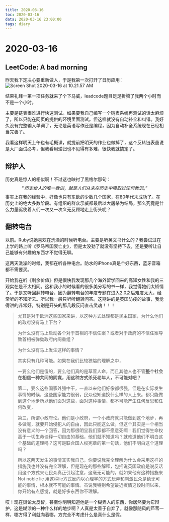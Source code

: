 ```yaml
---
title: 2020-03-16
toc: 2020-03-16
data: 2020-03-16 23:00:00
tags: diary
---
```



# 2020-03-16

## LeetCode: A bad morning



昨天我下定决心要重新做人，于是我第一次打开了日历应用：![Screen Shot 2020-03-16 at 10.21.57 AM](https://tva1.sinaimg.cn/large/00831rSTgy1gcvk114qd9j30yi0u0h00.jpg)

结果礼拜一第一项任务就来了个下马威，leadcode题目足足折腾了我两个小时而不是一个小时。

主要是链表很难进行快速测试。如果要我自己编写一个链表系统再测试的话太麻烦了，所以只能在网页的提供的环境里面测试。但这样就没有自动补全和纠错。我好久没有完整输入单词了，无论是英语写作还是编程，因为自动补全系统现在已经相当完善了。

我看这样明天上午也有毛概课，就提前把明天的作业也做掉了，这个反转链表虽说是大厂面试必考，但我看用递归也不见得有多难，很快我就搞定了。

## 辩护人

历史真是惊人的相似啊！不过这也映衬了黑格尔那句：
$$
“历史给人的唯一教训，就是人们从未在历史中吸取过任何教训。”
$$
事实上在我的经验中，好像也只有东欧的少数几个国家，在80年代末成功了。在历史上的绝大多数阶段。有组织的群众示威都最后以大屠杀为结局，那么究竟是什么力量驱使着人们一次又一次义无反顾地走上街头呢？

## 翻转电台

以前。Ruby说她喜欢在洗澡的时候听电台。主要是听英文书什么的？我尝试过在上学的路上听《罗马帝国衰亡史》，但是太没劲了就没有坚持下去，还是要听让自己能够有兴趣的东西才不觉得无聊。

这两天洗澡的时候，我都在听各种电台。防水的iPhone真是个好东西，蓝牙音箱都不需要买。

开始我在听《剩余价值》但是很快我发现那几个海外留学回来的高知女性和我的三观实在是不太相同。这和我小的时候看的很多美分写的书一样，我觉得她们太矫情了。于是又听回翻转电台，因为翻转电台的年度专题在进入2.0之后难度太大，经常听的不知所云。所以我一般只听听翻转问答。这期讲的是英国防疫的故事，我觉得讲的非常好，特别是开头的那几段反问直击灵魂！！！

> 尤其是对于欧洲这些国家来讲，以这种方式处理都是民主国家，为什么他们的政府没有马上下台？
>
> 为什么没有马上启动各个对于首相的不信任案？或者对于政府的不信任案导致首相被弹劾政府内阁重组？
>
> 为什么没有马上发生这样的事情？
>
> 其实只有几种可能。如果在我们比较狭隘的理解之中，
>
> 一要么他们是傻的，要么他们真的是草菅人命，而且其他人也不管**整个社会在相信一种共同的阴谋，用这种方式杀死老年人，不可能对吧？**
>
> 第二，要么这些国家外强中干，一直以来他们好像都很强，但是在实际发生事情的时候，这些国家能力很弱，民众也知道换什么样的人上来。都只能做到这个地步所以他们面对这些，面对这种事情，都不可能产生任何反思和任何改变，
>
> 第三，所谓小政府论。他们是小政府，一个小政府就只能做到这个地步，再多做呢，就要开始侵犯人的自由，因此只能这么做。但这个其实是一个相当没有意义的一个回答，因为那很明显我们家都不愿意死啊！我们觉得生命权高于一切生命诠释一切自由的基础，他们就不知道吗？就难道他们不明白这个基础的道理吗？这可是联合国人权宪章的第一句话，他们不明白这个道理吗？
>
> 所以这两天发生的事情其实我自己，你要说我完全理解为什么会采用这样的措施我也并没有完全理解，但是现在的那些解释，包括说英国政府是说反话用这个方式来让民众真正引起注意，这毫无可能的。就如果他有这种措施来Not noble lie 用这种lie方式反向以心理学的方式玩弄和刺激民众是绝无可能的事情，根本就不可能的事情。虽说我特别希望最近疫情这段时间以来，你开始有点感觉，就是好多东西你不理解。
>
> 

哎！现在舆论太反智，甚至你明明知道他是一个糊弄人的东西，你居然要为它辩护，这是糊涂的一种什么样的地步啊？人真是太善于自弃了。就像那随风的芦苇一样，哪方得了利就向着哪，方完全不考虑什么是真什么是假。
